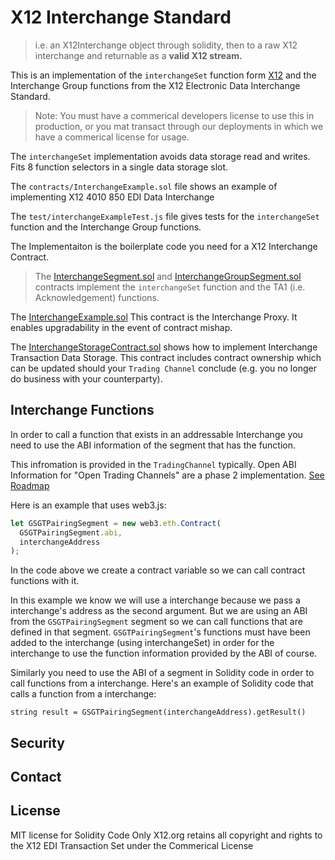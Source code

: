 # X12 Interchange Standard

>  i.e. an X12Interchange object through solidity, then to a raw X12 interchange and returnable as a **valid X12 stream.**

This is an implementation of the `interchangeSet` function form [X12](https://x12.org) and the Interchange Group functions from the X12  Electronic Data Interchange Standard.

> Note: You must have a commerical developers license to use this in production, or you mat transact through our deployments in which we have a commerical license for usage.

The `interchangeSet` implementation avoids data storage read and writes. Fits 8 function selectors in a single data storage slot. 

The `contracts/InterchangeExample.sol` file shows an example of implementing X12 4010 850 EDI Data Interchange

The `test/interchangeExampleTest.js` file gives tests for the `interchangeSet` function and the Interchange Group functions.

The Implementaiton is the boilerplate code you need for a X12 Interchange Contract.

> The [InterchangeSegment.sol](./#) and [InterchangeGroupSegment.sol](./#) contracts implement the `interchangeSet` function and the TA1 (i.e. Acknowledgement) functions.

The [InterchangeExample.sol](./#)  This contract is the Interchange Proxy. It enables upgradability in the event of contract mishap.

The [InterchangeStorageContract.sol](./#) shows how to implement Interchange Transaction Data Storage. This contract includes contract ownership which can be updated should your `Trading Channel` conclude (e.g. you no longer do business with your counterparty).

## Interchange Functions

In order to call a function that exists in an addressable  Interchange you need to use the ABI information of the segment that has the function.

This infromation is provided in the `TradingChannel` typically. Open ABI Information for "Open Trading Channels" are a phase 2 implementation. [See Roadmap](https://github.com/freight-trust/protocol)

Here is an example that uses web3.js:

```javascript
let GSGTPairingSegment = new web3.eth.Contract(
  GSGTPairingSegment.abi,
  interchangeAddress
);
```

In the code above we create a contract variable so we can call contract functions with it.

In this example we know we will use a interchange because we pass a interchange's address as the second argument. But we are using an ABI from the `GSGTPairingSegment` segment so we can call functions that are defined in that segment. `GSGTPairingSegment`'s functions must have been added to the interchange (using interchangeSet) in order for the interchange to use the function information provided by the ABI of course.

Similarly you need to use the ABI of a segment in Solidity code in order to call functions from a interchange. Here's an example of Solidity code that calls a function from a interchange:

```solidity
string result = GSGTPairingSegment(interchangeAddress).getResult()
```

## Security

## Contact

## License

MIT license for Solidity Code Only
X12.org retains all copyright and rights to the X12 EDI Transaction Set under the Commerical License
